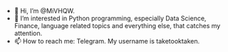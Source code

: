 - 👋 Hi, I’m @MiVHQW.
- 👀 I’m interested in Python programming, especially Data Science, Finance, language related topics and everything else, that catches my attention.
- 📫 How to reach me: Telegram. My username is taketooktaken.

